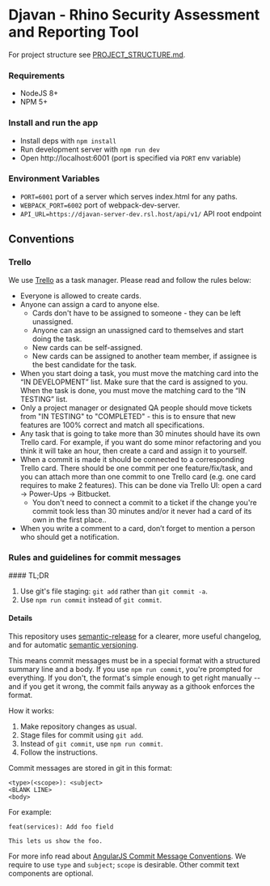 # Djavan - Rhino Security Assessment and Reporting Tool

For project structure see [PROJECT_STRUCTURE.md](./PROJECT_STRUCTURE.md).

### Requirements

- NodeJS 8+
- NPM 5+

### Install and run the app

- Install deps with `npm install`
- Run development server with `npm run dev`
- Open http://localhost:6001 (port is specified via `PORT` env variable)


### Environment Variables

- `PORT=6001` port of a server which serves index.html for any paths.
- `WEBPACK_PORT=6002` port of webpack-dev-server.
- `API_URL=https://djavan-server-dev.rsl.host/api/v1/` API root endpoint

## Conventions

### Trello

We use [Trello](https://trello.com/b/ceoqc9LQ/djavan-front-end) as a task manager. Please read and follow the rules below:

* Everyone is allowed to create cards.
* Anyone can assign a card to anyone else.
    * Cards don't have to be assigned to someone - they can be left unassigned.
    * Anyone can assign an unassigned card to themselves and start doing the task.
    * New cards can be self-assigned.
    * New cards can be assigned to another team member, if assignee is the best candidate for the task.
* When you start doing a task, you must move the matching card into the “IN DEVELOPMENT” list. Make sure that the card is assigned to you. When the task is done, you must move the matching card to the “IN TESTING” list.
* Only a project manager or designated QA people should move tickets from "IN TESTING" to "COMPLETED" - this is to ensure that new features are 100% correct and match all specifications.
* Any task that is going to take more than 30 minutes should have its own Trello card. For example, if you want do some minor refactoring and you think it will take an hour, then create a card and assign it to yourself.
* When a commit is made it should be connected to a corresponding Trello card. There should be one commit per one feature/fix/task, and you can attach more than one commit to one Trello card (e.g. one card requires to make 2 features). This can be done via Trello UI: open a card -> Power-Ups -> Bitbucket.
    * You don't need to connect a commit to a ticket if the change you're commit took less than 30 minutes and/or it never had a card of its own in the first place..
* When you write a comment to a card, don’t forget to mention a person who should get a notification.

### Rules and guidelines for commit messages

#### TL;DR

1. Use git's file staging: `git add` rather than `git commit -a`.
1. Use `npm run commit` instead of `git commit`.

#### Details

This repository uses [semantic-release](https://github.com/semantic-release/semantic-release) for a clearer, more useful changelog, and for automatic [semantic versioning](http://semver.org).

This means commit messages must be in a special format with a structured summary line and a body. If you use `npm run commit`, you're prompted for everything. If you don't, the format's simple enough to get right manually -- and if you get it wrong, the commit fails anyway as a githook enforces the format.

How it works:

1. Make repository changes as usual.
1. Stage files for commit using `git add`.
1. Instead of `git commit`, use `npm run commit`.
1. Follow the instructions.

Commit messages are stored in git in this format:

```
<type>(<scope>): <subject>
<BLANK LINE>
<body>
```

For example:

```
feat(services): Add foo field

This lets us show the foo.
```

For more info read about [AngularJS Commit Message Conventions](https://github.com/conventional-changelog/conventional-changelog-angular/blob/master/convention.md). We require to use `type` and `subject`; `scope` is desirable. Other commit text components are optional.
